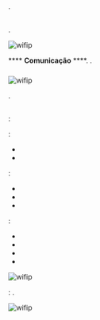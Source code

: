 # 
.

## 
### 
.

![wifip](/images/activation.png)

  ****  **Comunicação**  ****. .

### 



![wifip](/images/bases.png)

.

## 

 :

 :

* 
* 

 :

* 
* 
* 

 :

* 
* 
* 
* 

![wifip](/images/equipement.png)

 : .

![wifip](/images/commande.png)